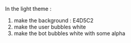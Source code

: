In the light theme :

1) make the background : E4D5C2
2) make the user bubbles white
3) make the bot bubbles white with some alpha